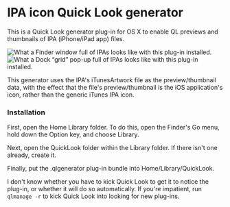 # IPA icon Quick Look generator

This is a Quick Look generator plug-in for OS X to enable QL previews and thumbnails of IPA (iPhone/iPad app) files.

![What a Finder window full of IPAs looks like with this plug-in installed.](http://boredzo.org/ipa-qlgenerator/IPAQLGen-Finder.png)
![What a Dock “grid” pop-up full of IPAs looks like with this plug-in installed.](http://boredzo.org/ipa-qlgenerator/IPAQLGen-DockPopUp.png)

This generator uses the IPA's iTunesArtwork file as the preview/thumbnail data, with the effect that the file's preview/thumbnail is the iOS application's icon, rather than the generic iTunes IPA icon.

### Installation

First, open the Home Library folder. To do this, open the Finder's Go menu, hold down the Option key, and choose Library.

Next, open the QuickLook folder within the Library folder. If there isn't one already, create it.

Finally, put the .qlgenerator plug-in bundle into Home/Library/QuickLook.

I don't know whether you have to kick Quick Look to get it to notice the plug-in, or whether it will do so automatically. If you're impatient, run `qlmanage -r` to kick Quick Look into looking for new plug-ins.
